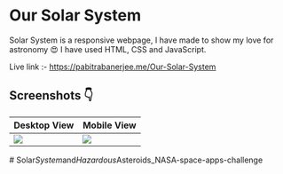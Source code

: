# Our Solar System

 Solar System is a responsive webpage, I have made to show my love for astronomy :heart_eyes: I have used HTML, CSS and JavaScript.
 
 Live link :- https://pabitrabanerjee.me/Our-Solar-System
 
 ## Screenshots :point_down:
 Desktop View | Mobile View
 ------------ | ------------- 
<img src="https://res.cloudinary.com/djix6uusx/image/upload/v1647791310/screencapture-planet-points-vercel-app-2022-03-20-21_17_45_r4ence.png"/>  | <img src="https://res.cloudinary.com/djix6uusx/image/upload/v1647791397/screencapture-127-0-0-1-5501-index-html-2022-03-20-21_19_34_jwsdwh.png"/> 
#   S o l a r _ S y s t e m _ a n d _ H a z a r d o u s _ A s t e r o i d s _ N A S A - s p a c e - a p p s - c h a l l e n g e  
 